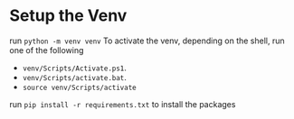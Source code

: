 # Setup the Venv
run ```python -m venv venv```
To activate the venv, depending on the shell, run one of the following
- ```venv/Scripts/Activate.ps1```. 
- ```venv/Scripts/activate.bat```. 
- ```source venv/Scripts/activate``` 

run ```pip install -r requirements.txt``` to install the packages